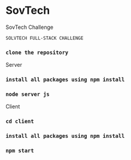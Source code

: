 # SovTech
SovTech Challenge


`SOLVTECH FULL-STACK CHALLENGE`

### `clone the repository`

Server

### `install all packages using npm install`

### `node server js`


Client

### `cd client`

### `install all packages using npm install`

### `npm start`


